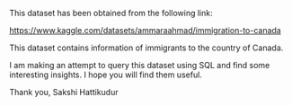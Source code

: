 This dataset has been obtained from the following link:

https://www.kaggle.com/datasets/ammaraahmad/immigration-to-canada

This dataset contains information of immigrants to the country of Canada.

I am making an attempt to query this dataset using SQL and find some interesting insights. I hope you will find them useful.

Thank you,
Sakshi Hattikudur
